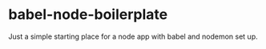 # babel-node-boilerplate

Just a simple starting place for a node app with babel and nodemon set up.